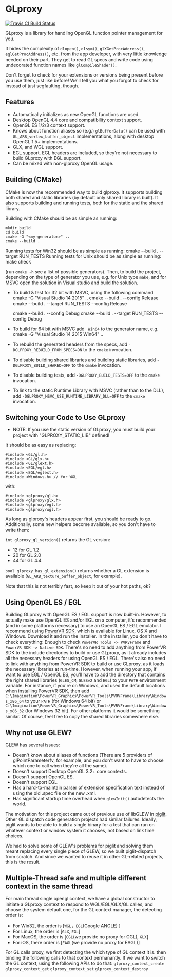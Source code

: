 GLproxy
==========
[![Travis CI Build Status](https://travis-ci.org/glproxy/glproxy.svg?branch=master)](https://travis-ci.org/glproxy/glproxy/builds)


GLproxy is a library for handling OpenGL function pointer management for
you.

It hides the complexity of `dlopen()`, `dlsym()`,
`glXGetProcAddress()`, `eglGetProcAddress()`, etc. from the
app developer, with very little knowledge needed on their part.  They
get to read GL specs and write code using undecorated function names
like `glCompileShader()`.

Don't forget to check for your extensions or versions being present
before you use them, just like before!  We'll tell you what you forgot
to check for instead of just segfaulting, though.

Features
--------

* Automatically initializes as new OpenGL functions are used.
* Desktop OpenGL 4.4 core and compatibility context support.
* OpenGL ES 1/2/3 context support.
* Knows about function aliases so (e.g.) `glBufferData()` can be
  used with `GL_ARB_vertex_buffer_object` implementations, along
  with desktop OpenGL 1.5+ implementations.
* GLX, and WGL support.
* EGL support. EGL headers are included, so they're not necessary to build GLproxy
  with EGL support.
* Can be mixed with non-glproxy OpenGL usage.

Building (CMake)
-----------------

CMake is now the recommended way to build glproxy. It supports building both
shared and static libraries (by default only shared library is built). It also
supports building and running tests, both for the static and the shared library.

Building with CMake should be as simple as running:

    mkdir build
    cd build
    cmake -G "<my-generator>" ..
    cmake --build .
Running tests for Win32 should be as simple as running:
    cmake --build . --target RUN_TESTS
Running tests for Unix should be as simple as running:
    make check

(run `cmake -h` see a list of possible generators). Then, to build the project,
depending on the type of generator you use, e.g. for Unix type `make`, and for
MSVC open the solution in Visual studio and build the solution.

* To build & test for 32 bit with MSVC, using the following command
  cmake -G "Visual Studio 14 2015" ..
  cmake --build . --config Release
  cmake --build . --target RUN_TESTS --config Release

  cmake --build . --config Debug
  cmake --build . --target RUN_TESTS --config Debug

* To build for 64 bit with MSVC add ` Win64` to the generator name, e.g.
  cmake -G "Visual Studio 14 2015 Win64" ..

* To rebuild the generated headers from the specs, add
`-DGLPROXY_REBUILD_FROM_SPECS=ON` to the `cmake` invocation.

* To disable building shared libraries and building static libraries, add
`-DGLPROXY_BUILD_SHARED=OFF` to the `cmake` invocation.

* To disable building tests, add
`-DGLPROXY_BUILD_TESTS=OFF` to the `cmake` invocation.

* To link to the static Runtime Library with MSVC (rather than to the DLL), add
`-DGLPROXY_MSVC_USE_RUNTIME_LIBRARY_DLL=OFF` to the `cmake` invocation.

Switching your Code to Use GLproxy
---------------------------------

* NOTE: If you use the static version of GLproxy, you must build your project with
  "GLPROXY_STATIC_LIB" defined!

It should be as easy as replacing:

    #include <GL/gl.h>
    #include <GL/glx.h>
    #include <GL/glext.h>
    #include <EGL/egl.h>
    #include <EGL/eglext.h>
    #include <Windows.h> // for WGL

with:

    #include <glproxy/gl.h>
    #include <glproxy/glx.h>
    #include <glproxy/egl.h>
    #include <glproxy/wgl.h>

As long as glproxy's headers appear first, you should be ready to go.
Additionally, some new helpers become available, so you don't have to
write them:

`int glproxy_gl_version()` returns the GL version:

* 12 for GL 1.2
* 20 for GL 2.0
* 44 for GL 4.4

`bool glproxy_has_gl_extension()` returns whether a GL extension is
available (`GL_ARB_texture_buffer_object`, for example).

Note that this is not terribly fast, so keep it out of your hot paths,
ok?

Using OpenGL ES / EGL
----------------------

Building GLproxy with OpenGL ES / EGL support is now built-in. However, to
actually make use OpenGL ES and/or EGL on a computer, it's recommended (and in
some platforms necessary) to use an OpenGL ES / EGL emulator. I recommend using
[PowerVR SDK](http://community.imgtec.com/developers/powervr/graphics-sdk/),
which is available for Linux, OS X and Windows. Download it and run the
installer. In the installer, you don't have to check everything: Enough to check
`PowerVR Tools -> PVRVFrame` and `PowerVR SDK -> Native SDK`. There's no need to
add anything from PowerVR SDK to the include directories to build or use GLproxy,
as it already includes all the necessary headers for using OpenGL ES / EGL.
There's also no need to link with anything from PowerVR SDK to build or use
GLproxy, as it loads the necessary libraries at run-time. However, when running
your app, if want to use EGL / OpenGL ES, you'll have to add the directory that
contains the right shared libraries (`GLES_CM`, `GLESv2` and `EGL`) to your
`PATH` environment variable. For instance, if you're on Windows, and used the
default locations when installing PowerVR SDK, then add
`C:\Imagination\PowerVR_Graphics\PowerVR_Tools\PVRVFrame\Library\Windows_x86_64`
to your `PATH` (for Windows 64 bit) or
`C:\Imagination\PowerVR_Graphics\PowerVR_Tools\PVRVFrame\Library\Windows_x86_32`
(for Windows 32 bit). For other platforms it would be something similar. Of
course, feel free to copy the shared libraries somewhere else.

Why not use GLEW?
--------------------

GLEW has several issues:

* Doesn't know about aliases of functions (There are 5 providers of
  glPointParameterfv, for example, and you don't want to have to
  choose which one to call when they're all the same).
* Doesn't support Desktop OpenGL 3.2+ core contexts.
* Doesn't support OpenGL ES.
* Doesn't support EGL.
* Has a hard-to-maintain parser of extension specification text
  instead of using the old .spec file or the new .xml.
* Has significant startup time overhead when `glewInit()`
  autodetects the world.

The motivation for this project came out of previous use of libGLEW in
[piglit](http://piglit.freedesktop.org/).  Other GL dispatch code
generation projects had similar failures.  Ideally, piglit wants to be
able to build a single binary for a test that can run on whatever
context or window system it chooses, not based on link time choices.

We had to solve some of GLEW's problems for piglit and solving them
meant replacing every single piece of GLEW, so we built
piglit-dispatch from scratch.  And since we wanted to reuse it in
other GL-related projects, this is the result.

Multiple-Thread safe and multiple different context in the same thread
---------------
For main thread single opengl context, we have a global constructor to
initiate a GLproxy context to respond to WGL/EGL/GLX/GL calles, and choose
the system default one, for the GL context manager, the detecting order is:
* For Win32, the order is [`WGL`，`EGL`(Google ANGLE) ]
* For Linux, the order is [`GLX`, `EGL`]
* For MacOS, the order is [`CGL`(we provide no proxy for CGL), `GLX`]
* For iOS, there order is [`EAGL`(we provide no proxy for EAGL)]

For GL calls proxy, we first detecting the which type of GL context it is.
then binding the following calls to that context permanantly.
If we want to switch the GL context, using the following APIs to do that:
`glproxy_context_create`
`glproxy_context_get`
`glproxy_context_set`
`glproxy_context_destroy`

